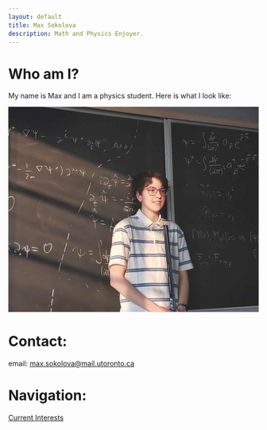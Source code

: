 ```yaml
---
layout: default
title: Max Sokolova
description: Math and Physics Enjoyer.
---
```


# Who am I? 

My name is Max and I am a physics student. Here is what I look like:  

![Hello](./me.jpg "Here is me")

# Contact:

email: max.sokolova@mail.utoronto.ca

# Navigation:

[Current Interests](./another-page.html)
